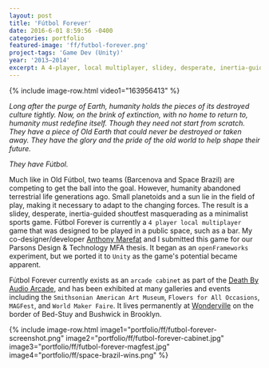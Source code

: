 ```yaml
---
layout: post
title: 'Fútbol Forever'
date: 2016-6-01 8:59:56 -0400
categories: portfolio
featured-image: 'ff/futbol-forever.png'
project-tags: 'Game Dev (Unity)'
year: '2013–2014'
excerpt: A 4-player, local multiplayer, slidey, desperate, inertia-guided shoutfest masquerading as a minimalist sports game.
---
```


{% include image-row.html video1="163956413" %}

_Long after the purge of Earth, humanity holds the pieces of its destroyed culture tightly. Now, on the brink of extinction, with no home to return to, humanity must redefine itself. Though they need not start from scratch. They have a piece of Old Earth that could never be destroyed or taken away. They have the glory and the pride of the old world to help shape their future._

_They have Fútbol._

Much like in Old Fútbol, two teams (Barcenova and Space Brazil) are competing to get the ball into the goal. However, humanity abandoned terrestrial life generations ago. Small planetoids and a sun lie in the field of play, making it necessary to adapt to the changing forces. The result is a slidey, desperate, inertia-guided shoutfest masquerading as a minimalist sports game. Fútbol Forever is currently a `4 player local multiplayer` game that was designed to be played in a public space, such as a bar. My co-designer/developer [Anthony Marefat](http://www.whomakesgames.me/) and I submitted this game for our Parsons Design & Technology MFA thesis. It began as an `openFrameworks` experiment, but we ported it to `Unity` as the game's potential became apparent.

Fútbol Forever currently exists as an `arcade cabinet` as part of the [Death By Audio Arcade](http://deathbyaudioarcade.com/), and has been exhibited at many galleries and events including the `Smithsonian American Art Museum`, `Flowers for All Occasions`, `MAGFest`, and `World Maker Faire`. It lives permanently at [Wonderville](https://www.wonderville.nyc/) on the border of Bed-Stuy and Bushwick in Brooklyn.

{% include image-row.html image1="portfolio/ff/futbol-forever-screenshot.png" image2="portfolio/ff/futbol-forever-cabinet.jpg" image3="portfolio/ff/futbol-forever-magfest.jpg" image4="portfolio/ff/space-brazil-wins.png" %}
